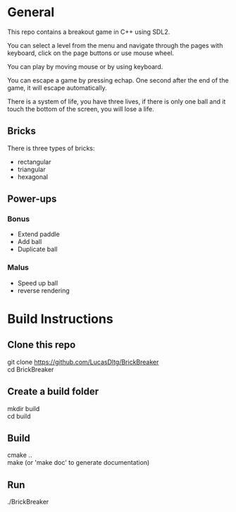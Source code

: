 # General
This repo contains a breakout game in C++ using SDL2.

You can select a level from the menu and navigate through the pages with keyboard, click on the page buttons or use mouse wheel.

You can play by moving mouse or by using keyboard.

You can escape a game by pressing echap.
One second after the end of the game, it will escape automatically.

There is a system of life, you have three lives, if there is only one ball and it touch the bottom of the screen, you will lose a life.

## Bricks
There is three types of bricks:
- rectangular
- triangular
- hexagonal

## Power-ups
### Bonus
- Extend paddle
- Add ball
- Duplicate ball

### Malus
- Speed up ball
- reverse rendering


# Build Instructions
## Clone this repo
git clone https://github.com/LucasDltg/BrickBreaker  
cd BrickBreaker

## Create a build folder
mkdir build  
cd build  

## Build
cmake ..  
make (or 'make doc' to generate documentation)

## Run
./BrickBreaker
